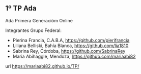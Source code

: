 ## 1º TP Ada

Ada Primera Generacióm Online

Integrantes Grupo Federal:

- Pierina Francia, C.A.B.A, https://github.com/pierifrancia
- Liliana Belliski, Bahía Blanca, https://github.com/lia1810
- Sabrina Rey, Córdoba, https://github.com/SabrinaRey
- Maria Abihaggle, Mendoza, https://github.com/mariaabi82

url https://mariaabi82.github.io/TP/
